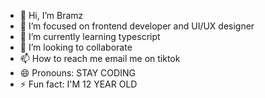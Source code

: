 - 👋 Hi, I’m Bramz
- 👀 I’m focused on frontend developer and UI/UX designer
- 🌱 I’m currently learning typescript
- 💞️ I’m looking to collaborate
- 📫 How to reach me email me on tiktok
- 😄 Pronouns: STAY CODING
- ⚡ Fun fact: I'M 12 YEAR OLD
  

